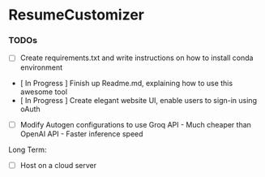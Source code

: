 # ResumeCustomizer

### TODOs
- [ ] Create requirements.txt and write instructions on how to install conda environment
- [ In Progress ] Finish up Readme.md, explaining how to use this awesome tool
- [ In Progress ] Create elegant website UI, enable users to sign-in using oAuth
- [ ] Modify Autogen configurations to use Groq API
      - Much cheaper than OpenAI API
      - Faster inference speed

Long Term:
- [ ] Host on a cloud server 
